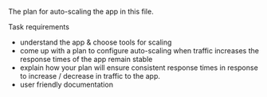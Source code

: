 The plan for auto-scaling the app in this file.

Task requirements
- understand the app & choose tools for scaling
- come up with a plan to configure auto-scaling when traffic increases the response times of the app remain stable
- explain how your plan will ensure consistent response times in response to increase / decrease in traffic to the app.
- user friendly documentation

